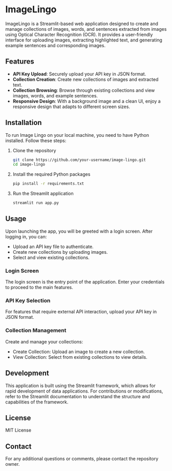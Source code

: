 # ImageLingo

ImageLingo is a Streamlit-based web application designed to create and manage collections of images, words, and sentences extracted from images using Optical Character Recognition (OCR). It provides a user-friendly interface for uploading images, extracting highlighted text, and generating example sentences and corresponding images.

## Features

- **API Key Upload**: Securely upload your API key in JSON format.
- **Collection Creation**: Create new collections of images and extracted text.
- **Collection Browsing**: Browse through existing collections and view images, words, and example sentences.
- **Responsive Design**: With a background image and a clean UI, enjoy a responsive design that adapts to different screen sizes.

## Installation

To run Image Lingo on your local machine, you need to have Python installed. Follow these steps:

1. Clone the repository

    ```bash
    git clone https://github.com/your-username/image-lingo.git
    cd image-lingo
    ```

2. Install the required Python packages

    ```bash
    pip install -r requirements.txt
    ```

3. Run the Streamlit application

    ```bash
    streamlit run app.py
    ```

## Usage

Upon launching the app, you will be greeted with a login screen. After logging in, you can:

- Upload an API key file to authenticate.
- Create new collections by uploading images.
- Select and view existing collections.

### Login Screen

The login screen is the entry point of the application. Enter your credentials to proceed to the main features.

### API Key Selection

For features that require external API interaction, upload your API key in JSON format.

### Collection Management

Create and manage your collections:

- Create Collection: Upload an image to create a new collection.
- View Collection: Select from existing collections to view details.

## Development

This application is built using the Streamlit framework, which allows for rapid development of data applications. For contributions or modifications, refer to the Streamlit documentation to understand the structure and capabilities of the framework.

## License

MIT License

## Contact

For any additional questions or comments, please contact the repository owner.
